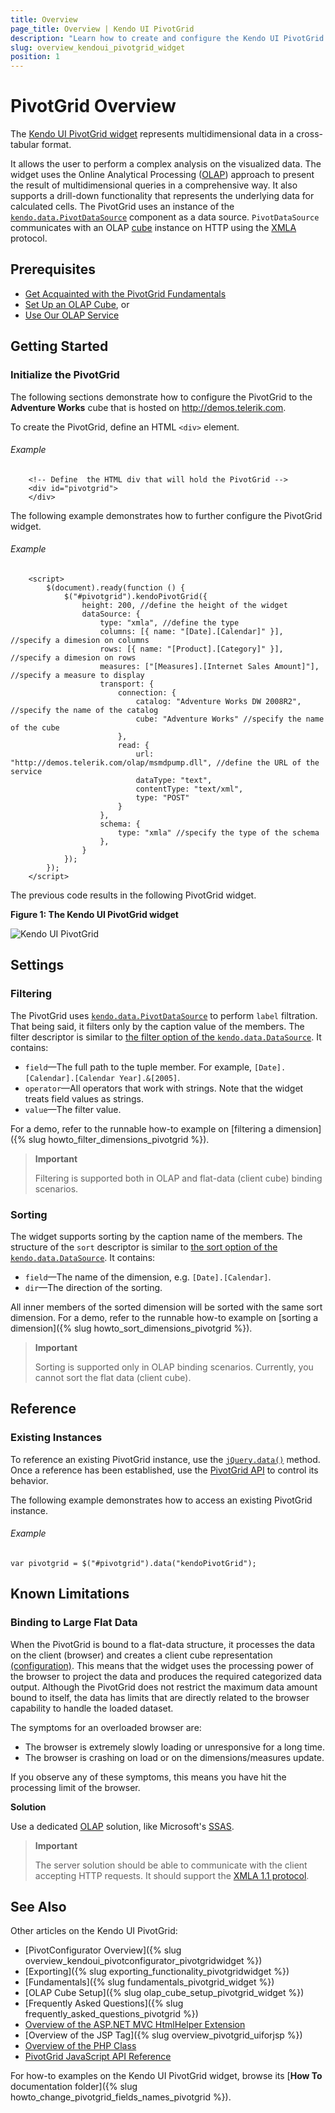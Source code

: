```yaml
---
title: Overview
page_title: Overview | Kendo UI PivotGrid
description: "Learn how to create and configure the Kendo UI PivotGrid widget."
slug: overview_kendoui_pivotgrid_widget
position: 1
---
```


# PivotGrid Overview

The [Kendo UI PivotGrid widget](http://demos.telerik.com/kendo-ui/pivotgrid/index) represents multidimensional data in a cross-tabular format.

It allows the user to perform a complex analysis on the visualized data. The widget uses the Online Analytical Processing ([OLAP](http://en.wikipedia.org/wiki/Online_analytical_processing)) approach to present the result of multidimensional queries in a comprehensive way. It also supports a drill-down functionality that represents the underlying data for calculated cells. The PivotGrid uses an instance of the [`kendo.data.PivotDataSource`](/api/framework/pivotdatasource) component as a data source. `PivotDataSource` communicates with an OLAP [cube](http://en.wikipedia.org/wiki/OLAP_cube) instance on HTTP using the [XMLA](http://en.wikipedia.org/wiki/XML_for_Analysis) protocol.

## Prerequisites

- [Get Acquainted with the PivotGrid Fundamentals](/web/pivotgrid/fundamentals)
- [Set Up an OLAP Cube](/web/pivotgrid/olap-cube-setup), or
- [Use Our OLAP Service](http://demos.telerik.com/olap/msmdpump.dll)

## Getting Started

### Initialize the PivotGrid

The following sections demonstrate how to configure the PivotGrid to the **Adventure Works** cube that is hosted on http://demos.telerik.com.

To create the PivotGrid, define an HTML `<div>` element.

###### Example

		<!-- Define	 the HTML div that will hold the PivotGrid -->
		<div id="pivotgrid">
		</div>

The following example demonstrates how to further configure the PivotGrid widget.

###### Example

        <script>
        	$(document).ready(function () {
            	$("#pivotgrid").kendoPivotGrid({
					height: 200, //define the height of the widget
					dataSource: {
						type: "xmla", //define the type
						columns: [{ name: "[Date].[Calendar]" }], //specify a dimesion on columns
						rows: [{ name: "[Product].[Category]" }], //specify a dimesion on rows
						measures: ["[Measures].[Internet Sales Amount]"], //specify a measure to display
						transport: {
                            connection: {
                                catalog: "Adventure Works DW 2008R2", //specify the name of the catalog
                                cube: "Adventure Works" //specify the name of the cube
                            },
                            read: {
                                url: "http://demos.telerik.com/olap/msmdpump.dll", //define the URL of the service
                                dataType: "text",
                                contentType: "text/xml",
                                type: "POST"
                            }
                        },
						schema: {
                            type: "xmla" //specify the type of the schema
                        },
					}
				});
        	});
    	</script>

The previous code results in the following PivotGrid widget.

**Figure 1: The Kendo UI PivotGrid widget**

![Kendo UI PivotGrid](/images/pivotgrid.png)

## Settings

### Filtering

The PivotGrid uses [`kendo.data.PivotDataSource`](/api/framework/pivotdatasource) to perform `label` filtration. That being said, it filters only by the caption value of the members. The filter descriptor is similar to [the filter option of the `kendo.data.DataSource`](/api/javascript/data/datasource/configuration/filter). It contains:

- `field`&mdash;The full path to the tuple member. For example, `[Date].[Calendar].[Calendar Year].&[2005]`.
- `operator`&mdash;All operators that work with strings. Note that the widget treats field values as strings.
- `value`&mdash;The filter value.

For a demo, refer to the runnable how-to example on [filtering a dimension]({% slug howto_filter_dimensions_pivotgrid %}).

> **Important**
>
> Filtering is supported both in OLAP and flat-data (client cube) binding scenarios.

### Sorting

The widget supports sorting by the caption name of the members. The structure of the `sort` descriptor is similar to [the sort option of the `kendo.data.DataSource`](/api/javascript/data/datasource/configuration/sort). It contains:

- `field`&mdash;The name of the dimension, e.g. `[Date].[Calendar]`.
- `dir`&mdash;The direction of the sorting.

All inner members of the sorted dimension will be sorted with the same sort dimension. For a demo, refer to the runnable how-to example on [sorting a dimension]({% slug howto_sort_dimensions_pivotgrid %}).

> **Important**
>
> Sorting is supported only in OLAP binding scenarios. Currently, you cannot sort the flat data (client cube).

## Reference

### Existing Instances

To reference an existing PivotGrid instance, use the [`jQuery.data()`](http://api.jquery.com/jQuery.data/) method. Once a reference has been established, use the [PivotGrid API](/api/web/pivotgrid) to control its behavior.

The following example demonstrates how to access an existing PivotGrid instance.

###### Example

    var pivotgrid = $("#pivotgrid").data("kendoPivotGrid");

## Known Limitations

### Binding to Large Flat Data

When the PivotGrid is bound to a flat-data structure, it processes the data on the client (browser) and creates a client cube representation [(configuration)](/api/javascript/data/pivotdatasource/configuration/schema.cube). This means that the widget uses the processing power of the browser to project the data and produces the required categorized data output. Although the PivotGrid does not restrict the maximum data amount bound to itself, the data has limits that are directly related to the browser capability to handle the loaded dataset.

The symptoms for an overloaded browser are:

- The browser is extremely slowly loading or unresponsive for a long time.
- The browser is crashing on load or on the dimensions/measures update.

If you observe any of these symptoms, this means you have hit the processing limit of the browser.

**Solution**

Use a dedicated [OLAP](https://en.wikipedia.org/wiki/Online_analytical_processing) solution, like Microsoft's [SSAS](https://technet.microsoft.com/en-us/library/ms175609(v=sql.90).aspx).

> **Important**
>
> The server solution should be able to communicate with the client accepting HTTP requests. It should support the [XMLA 1.1 protocol](https://en.wikipedia.org/wiki/XML_for_Analysis).

## See Also

Other articles on the Kendo UI PivotGrid:

* [PivotConfigurator Overview]({% slug overview_kendoui_pivotconfigurator_pivotgridwidget %})
* [Exporting]({% slug exporting_functionality_pivotgridwidget %})
* [Fundamentals]({% slug fundamentals_pivotgrid_widget %})
* [OLAP Cube Setup]({% slug olap_cube_setup_pivotgrid_widget %})
* [Frequently Asked Questions]({% slug frequently_asked_questions_pivotgrid %})
* [Overview of the ASP.NET MVC HtmlHelper Extension](/aspnet-mvc/helpers/pivotgrid/overview)
* [Overview of the JSP Tag]({% slug overview_pivotgrid_uiforjsp %})
* [Overview of the PHP Class](/php/widgets/pivotgrid/overview)
* [PivotGrid JavaScript API Reference](/api/javascript/ui/pivotgrid)

For how-to examples on the Kendo UI PivotGrid widget, browse its [**How To** documentation folder]({% slug howto_change_pivotgrid_fields_names_pivotgrid %}).
